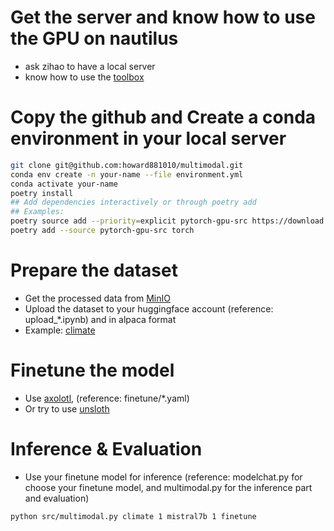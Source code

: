 # Get the server and know how to use the GPU on nautilus
- ask zihao to have a local server
- know how to use the [toolbox](https://github.com/Rose-STL-Lab/Zihao-s-Toolbox)
# Copy the github and Create a conda environment in your local server
```bash
git clone git@github.com:howard881010/multimodal.git
conda env create -n your-name --file environment.yml
conda activate your-name
poetry install
## Add dependencies interactively or through poetry add
## Examples:
poetry source add --priority=explicit pytorch-gpu-src https://download.pytorch.org/whl/<cuda_version>
poetry add --source pytorch-gpu-src torch
```
# Prepare the dataset
- Get the processed data from [MinIO](https://rosedata.ucsd.edu:9091/browser/m2forecast)
- Upload the dataset to your huggingface account (reference: upload_*.ipynb) and in alpaca format
- Example: [climate](https://huggingface.co/datasets/Howard881010/climate-cal)
# Finetune the model
- Use [axolotl](https://github.com/axolotl-ai-cloud/axolotl), (reference: finetune/*.yaml)
- Or try to use [unsloth](https://github.com/unslothai/unsloth)
# Inference & Evaluation
- Use your finetune model for inference (reference: modelchat.py for choose your finetune model, and multimodal.py for the inference part and evaluation)
```bash
python src/multimodal.py climate 1 mistral7b 1 finetune
```

